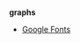 <br>

**graphs**

* [Google Fonts](https://developers.google.com/fonts/docs/getting_started)

<br>
<br>

<br>
<br>

<br>
<br>

<br>
<br>
